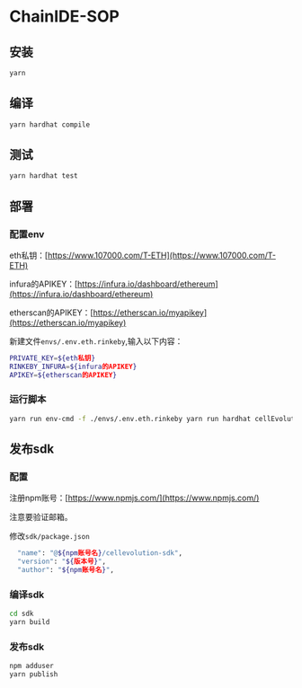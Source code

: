 # ChainIDE-SOP

## 安装
```bash
yarn
```

## 编译
```bash
yarn hardhat compile
```

## 测试
```bash
yarn hardhat test
```

## 部署

### 配置env

eth私钥：[https://www.107000.com/T-ETH](https://www.107000.com/T-ETH)

infura的APIKEY：[https://infura.io/dashboard/ethereum](https://infura.io/dashboard/ethereum)

etherscan的APIKEY：[https://etherscan.io/myapikey](https://etherscan.io/myapikey)

新建文件`envs/.env.eth.rinkeby`,输入以下内容：
```bash
PRIVATE_KEY=${eth私钥}
RINKEBY_INFURA=${infura的APIKEY}
APIKEY=${etherscan的APIKEY}
```

### 运行脚本

```bash
yarn run env-cmd -f ./envs/.env.eth.rinkeby yarn run hardhat cellEvolution:deploy --wait-num 1 --network rinkeby | tee -a ./logs/deployToLocal.log
```

## 发布sdk
### 配置

注册npm账号：[https://www.npmjs.com/](https://www.npmjs.com/)

注意要验证邮箱。

修改`sdk/package.json`

```bash
  "name": "@${npm账号名}/cellevolution-sdk",
  "version": "${版本号}",
  "author": "${npm账号名}",
```

### 编译sdk

```bash
cd sdk
yarn build
```

### 发布sdk

```bash
npm adduser
yarn publish
```